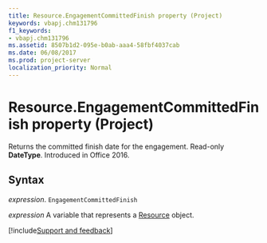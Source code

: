 ```yaml
---
title: Resource.EngagementCommittedFinish property (Project)
keywords: vbapj.chm131796
f1_keywords:
- vbapj.chm131796
ms.assetid: 8507b1d2-095e-b0ab-aaa4-58fbf4037cab
ms.date: 06/08/2017
ms.prod: project-server
localization_priority: Normal
---
```



# Resource.EngagementCommittedFinish property (Project)

Returns the committed finish date for the engagement. Read-only  **DateType**. Introduced in Office 2016.


## Syntax

_expression_. `EngagementCommittedFinish`

_expression_ A variable that represents a [Resource](./Project.Resource.md) object.

[!include[Support and feedback](~/includes/feedback-boilerplate.md)]